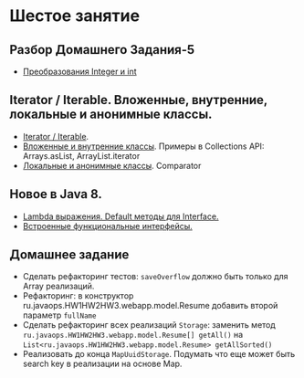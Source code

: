 
# Шестое занятие

## Разбор Домашнего Задания-5
- <a href="https://habrahabr.ru/post/104231/">Преобразования Integer и int</a>

## Iterator / Iterable. Вложенные, внутренние, локальные и анонимные классы.
- <a href="http://www.javenue.info/post/101">Iterator / Iterable</a>.
- <a href="http://easy-code.ru/lesson/java-nested-classes">Вложенные и внутренние классы</a>. Примеры в Collections API: Arrays.asList, ArrayList.iterator
- <a href="http://easy-code.ru/lesson/local-anonymous-nested-classes-java">Локальные и анонимные классы</a>. Comparator

## Новое в Java 8.
- <a href="http://devcolibri.com/4137#t2">Lambda выражения. Default методы для Interface. </a>
- <a href="http://devcolibri.com/4274#t9">Встроенные функциональные интерфейсы.</a>

## Домашнее задание
- Сделать рефакторинг тестов: `saveOverflow` должно быть только для Array реализаций.
- Рефакторинг: в конструктор ru.javaops.HW1HW2HW3.webapp.model.Resume добавить второй параметр `fullName`
- Сделать рефакторинг всех реализаций `Storage`: заменить метод `ru.javaops.HW1HW2HW3.webapp.model.Resume[] getAll()` на `List<ru.javaops.HW1HW2HW3.webapp.model.Resume> getAllSorted()`
- Реализовать до конца `MapUuidStorage`. Подумать что еще может быть search key в реализации на основе Map.
